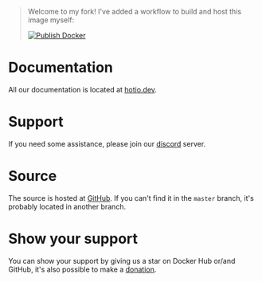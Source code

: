 > Welcome to my fork! I've added a workflow to build and host this image myself:
>
> [![Publish Docker](https://github.com/DrEsteban/qbittorrent-hotio/actions/workflows/docker.yml/badge.svg)](https://github.com/DrEsteban/qbittorrent-hotio/actions/workflows/docker.yml)

# Documentation

All our documentation is located at [hotio.dev](https://hotio.dev).

# Support

If you need some assistance, please join our [discord](https://hotio.dev/discord) server.

# Source

The source is hosted at [GitHub](https://github.com/hotio). If you can't find it in the `master` branch, it's probably located in another branch.

# Show your support

You can show your support by giving us a star on Docker Hub or/and GitHub, it's also possible to make a [donation](https://hotio.dev/donate).
